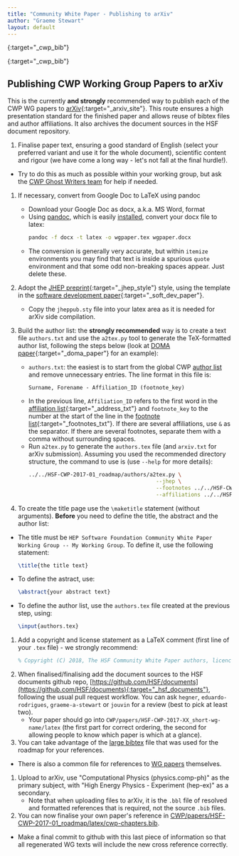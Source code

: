 ```yaml
---
title: "Community White Paper - Publishing to arXiv"
author: "Graeme Stewart"
layout: default
---
```


[cwp_chapters_bib]: https://github.com/graeme-a-stewart/documents/blob/master/CWP/papers/HSF-CWP-2017-01_roadmap/latex/cwp-chapters.bib
{:target="_cwp_bib"}

[cwp_main_bib]: https://github.com/graeme-a-stewart/documents/blob/master/CWP/papers/HSF-CWP-2017-01_roadmap/latex/cwp.bib
{:target="_cwp_bib"}

## Publishing CWP Working Group Papers to arXiv

This is the currently **and strongly** recommended way to publish each of the CWP WG
papers to [arXiv](https://arxiv.org){:target="_arxiv_site"}. This route ensures a high presentation standard 
for the finished paper and allows reuse of bibtex files and author affiliations.
It also archives the document sources in the HSF document repository.

1. Finalise paper text, ensuring a good standard of English 
  (select your preferred variant and use it for the whole document),
  scientific content and rigour (we have come a long way -
  let's not fall at the final hurdle!).
  - Try to do this as much as possible within your working
    group, but ask the [CWP Ghost Writers team](mailto:hsf-cwp-ghost-writers@googlegroups.com) 
    for help if needed.
1. If necessary, convert from Google Doc to LaTeX using pandoc
    - Download your Google Doc as docx, a.k.a. MS Word, format
    - Using [pandoc](https://pandoc.org/), which is easily [installed](https://pandoc.org/installing.html),
      convert your docx file to latex:
        ```bash
        pandoc -f docx -t latex -o wgpaper.tex wgpaper.docx
        ```
    - The conversion is generally very accurate, but within `itemize` environments you
      may find that text is inside a spurious `quote` environment and that some
      odd non-breaking spaces appear. Just delete these.
1. Adopt the [JHEP preprint](https://jhep.sissa.it/jhep/help/JHEP/TeXclass/DOCS/JHEP-author-manual.pdf){:target="_jhep_style"}
   style, using the template in the
   [software development paper](https://github.com/HSF/documents/tree/master/CWP/papers/HSF-CWP-2017-13_soft-dev/latex/){:target="_soft_dev_paper"}.
    - Copy the `jheppub.sty` file into your latex area as it is needed for arXiv side compilation.
1. Build the author list: the **strongly recommended** way is to create a text file 
   `authors.txt` and use the `a2tex.py` tool to generate the TeX-formatted author list, 
   following the steps below (look at 
[DOMA paper](https://github.com/HSF/documents/blob/master/CWP/papers/HSF-CWP-2017-04_doma){:target="_doma_paper"} 
for an example):
   * `authors.txt`: the easiest is to start from the global CWP 
     [author list](https://github.com/HSF/documents/tree/master/CWP/papers/HSF-CWP-2017-01_roadmap/authors/authors.txt)
     and remove unnecessary entries. The line format in this file is:
       ```
       Surname, Forename - Affiliation_ID (footnote_key)
       ```
   * In the previous line, `Affiliation_ID` refers to the first word in the
   [affiliation list](https://github.com/HSF/documents/tree/master/CWP/papers/HSF-CWP-2017-01_roadmap/authors/address.txt){:target="_address_txt"}
   and `footnote_key` to the number at the start of the line in the
   [footnote list](https://github.com/HSF/documents/tree/master/CWP/papers/HSF-CWP-2017-01_roadmap/authors/footnotes.txt){:target="_footnotes_txt"}. 
   If there are several affiliations, use ` & ` as the separator. If there are several 
   footnotes, separate them with a comma without surrounding spaces.
   * Run `a2tex.py` to generate the `authors.tex` file (and `arxiv.txt` for arXiv submission). Assuming you used the recommended 
   directory structure, the command to use is (use `--help` for more details):
       ```bash
       ../../HSF-CWP-2017-01_roadmap/authors/a2tex.py \
                                               --jhep \
                                               --footnotes ../../HSF-CWP-2017-01_roadmap/authors/footnotes.txt \
                                               --affiliations ../../HSF-CWP-2017-01_roadmap/authors/address.txt

       ```

1. To create the title page use the `\maketitle` statement (without arguments). **Before** 
you need to define the title, the abstract and the author list:
  * The title must be `HEP Software Foundation Community White Paper Working Group -- My Working Group`. 
  To define it, use the following statement:
      ```latex
      \title{the title text}
      ```
  * To define the astract, use:
    ```latex
    \abstract{your abstract text}
    ```
  * To define the author list, use the `authors.tex` file created at the previous step, 
  using:
    ```latex
    \input{authors.tex}
    ```
1. Add a copyright and license statement as a LaTeX comment (first line of your `.tex` 
file) - we strongly recommend:
    ```latex
    % Copyright (C) 2018, The HSF Community White Paper authors, licence CC-BY-4.0.
    ```
1. When finalised/finalising add the document sources to the
  HSF documents github repo,
  [https://github.com/HSF/documents](https://github.com/HSF/documents){:target="_hsf_documents"}, following the
  usual pull request workflow. You can ask `hegner`, `eduardo-rodrigues`, `graeme-a-stewart`
  or `jouvin` for a review (best to pick at least two).
    -  Your paper should go into 
       `CWP/papers/HSF-CWP-2017-XX_short-wg-name/latex` (the first part for correct ordering,
       the second for allowing people to know which paper is which at a glance).
1. You can take advantage of the 
  [large bibtex][cwp_main_bib] 
  file that was used for the roadmap for your references.
  - There is also a common file for references to [WG papers][cwp_chapters_bib] themselves.
1. Upload to arXiv, use "Computational Physics (physics.comp-ph)" as the primary 
   subject, with "High Energy Physics - Experiment (hep-ex)" as a secondary.
    - Note that when uploading files to arXiv, it is the `.bbl` file of resolved and formatted 
      references that is required, not the source `.bib` files.
1. You can now finalise your own paper's reference in
  [CWP/papers/HSF-CWP-2017-01\_roadmap/latex/cwp-chapters.bib][cwp_chapters_bib].
  - Make a final commit to github with this last piece of information so that all regenerated 
    WG texts will include the new cross reference correctly.

